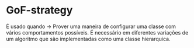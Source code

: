 # GoF-strategy


É usado quando -> Prover uma maneira de configurar uma classe com vários comportamentos possíveis.
É necessário em diferentes variações de um algoritmo que são implementadas como uma classe
hierarquica.
